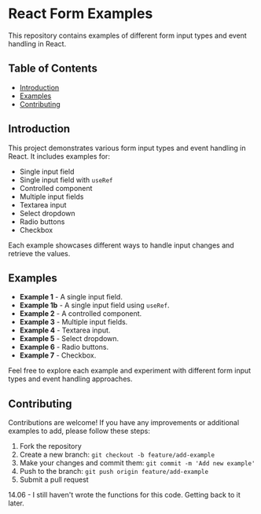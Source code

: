 # React Form Examples

This repository contains examples of different form input types and event handling in React.

## Table of Contents

- [Introduction](#introduction)
- [Examples](#examples)
- [Contributing](#contributing)

## Introduction

This project demonstrates various form input types and event handling in React. It includes examples for:

- Single input field
- Single input field with `useRef`
- Controlled component
- Multiple input fields
- Textarea input
- Select dropdown
- Radio buttons
- Checkbox

Each example showcases different ways to handle input changes and retrieve the values.

## Examples

- **Example 1** - A single input field.
- **Example 1b** - A single input field using `useRef`.
- **Example 2** - A controlled component.
- **Example 3** - Multiple input fields.
- **Example 4** - Textarea input.
- **Example 5** - Select dropdown.
- **Example 6** - Radio buttons.
- **Example 7** - Checkbox.

Feel free to explore each example and experiment with different form input types and event handling approaches.

## Contributing

Contributions are welcome! If you have any improvements or additional examples to add, please follow these steps:

1. Fork the repository
2. Create a new branch: `git checkout -b feature/add-example`
3. Make your changes and commit them: `git commit -m 'Add new example'`
4. Push to the branch: `git push origin feature/add-example`
5. Submit a pull request

14.06 - I still haven't wrote the functions for this code. Getting back to it later.
